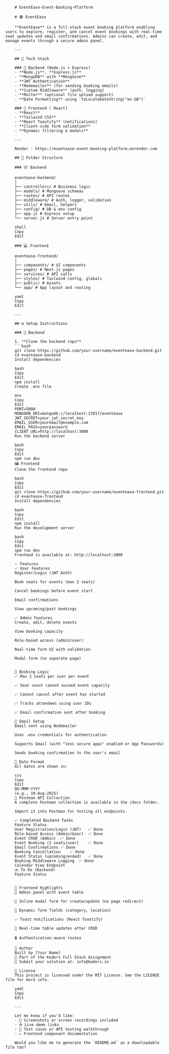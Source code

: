         # EventEase-Event-Booking-Platform

        # 🟢 EventEase

        **EventEase** is a full-stack event booking platform enabling users to explore, register, and cancel event bookings with real-time seat updates and email confirmations. Admins can create, edit, and manage events through a secure admin panel.

        ---

        ## 🚀 Tech Stack

        ### 🧠 Backend (Node.js + Express)
        - **Node.js**, **Express.js**
        - **MongoDB** with **Mongoose**
        - **JWT Authentication**
        - **Nodemailer** (for sending booking emails)
        - **Custom Middleware** (auth, logging)
        - **Multer** (optional file upload support)
        - **Date Formatting** using `toLocaleDateString("en-GB")`

        ### 🎨 Frontend ( React)
        - **React**
        - **Tailwind CSS**
        - **React Toastify** (notifications)
        - **Client-side form validation**
        - **Dynamic filtering & modals**

        ---

        Render - https://eventease-event-booking-platform.onrender.com

        ## 📁 Folder Structure

        ### 📦 Backend

        eventease-backend/
        │
        ├── controllers/ # Business logic
        ├── models/ # Mongoose schemas
        ├── routes/ # API routes
        ├── middleware/ # Auth, logger, validation
        ├── utils/ # Email, helpers
        ├── config/ # DB & env config
        ├── app.js # Express setup
        └── server.js # Server entry point

        shell
        Copy
        Edit

        ### 💻 Frontend

        eventease-frontend/
        │
        ├── components/ # UI components
        ├── pages/ # Next.js pages
        ├── services/ # API calls
        ├── styles/ # Tailwind config, globals
        ├── public/ # Assets
        └── app/ # App layout and routing

        yaml
        Copy
        Edit

        ---

        ## ⚙️ Setup Instructions

        ### 🔧 Backend

        1. **Clone the backend repo**
        ```bash
        git clone https://github.com/your-username/eventease-backend.git
        cd eventease-backend
        Install dependencies

        bash
        Copy
        Edit
        npm install
        Create .env file

        env
        Copy
        Edit
        PORT=5000
        MONGODB_URI=mongodb://localhost:27017/eventease
        JWT_SECRET=your_jwt_secret_key
        EMAIL_USER=youremail@example.com
        EMAIL_PASS=yourpassword
        CLIENT_URL=http://localhost:3000
        Run the backend server

        bash
        Copy
        Edit
        npm run dev
        🖼️ Frontend
        Clone the frontend repo

        bash
        Copy
        Edit
        git clone https://github.com/your-username/eventease-frontend.git
        cd eventease-frontend
        Install dependencies

        bash
        Copy
        Edit
        npm install
        Run the development server

        bash
        Copy
        Edit
        npm run dev
        Frontend is available at: http://localhost:3000

        ✨ Features
        ✅ User Features
        Register/Login (JWT Auth)

        Book seats for events (max 2 seats)

        Cancel bookings before event start

        Email confirmations

        View upcoming/past bookings

        ✅ Admin Features
        Create, edit, delete events

        View booking capacity

        Role-based access (admin/user)

        Real-time form UI with validation

        Modal form (no separate page)

       
        📏 Booking Logic
        ✅ Max 2 seats per user per event

        ✅ Seat count cannot exceed event capacity

        ✅ Cannot cancel after event has started

        ✅ Tracks attendees using user IDs

        ✅ Email confirmation sent after booking

        📧 Email Setup
        Email sent using Nodemailer

        Uses .env credentials for authentication

        Supports Gmail (with "less secure apps" enabled or App Passwords)

        Sends booking confirmation to the user's email

        📅 Date Format
        All dates are shown in:

        css
        Copy
        Edit
        DD-MMM-YYYY
        (e.g., 10-Aug-2025)
        📘 Postman API Collection
        A complete Postman collection is available in the /docs folder.

        Import it into Postman for testing all endpoints.

        ✅ Completed Backend Tasks
        Feature	Status
        User Registration/Login (JWT)	✅ Done
        Role-based Access (Admin/User)	✅ Done
        Event CRUD (Admin)	✅ Done
        Event Booking (2 seats/user)	✅ Done
        Email Confirmations	✅ Done
        Booking Cancellation	✅ Done
        Event Status (upcoming/ended)	✅ Done
        Booking Middleware Logging	✅ Done
        Calendar View Endpoint
        🔜 To Do (Backend)
        Feature	Status
        
      
        📸 Frontend Highlights
        📅 Admin panel with event table

        🧾 Inline modal form for create/update (no page redirect)

        🧠 Dynamic form fields (category, location)

        ✅ Toast notifications (React Toastify)

        🔄 Real-time table updates after CRUD

        🔒 Authentication-aware routes

        🤝 Author
        Built by [Your Name]
        🔗 Part of the Koders Full Stack Assignment
        📧 Submit your solution at: info@koders.in

        📄 License
        This project is licensed under the MIT License. See the LICENSE file for more info.

        yaml
        Copy
        Edit

        ---

        Let me know if you'd like:
        - 🎥 Screenshots or screen recordings included
        - 🌐 Live demo links
        - 🧪 Test cases or API testing walkthrough
        - ✏️ Frontend component documentation

        Would you like me to generate the `README.md` as a downloadable file too?